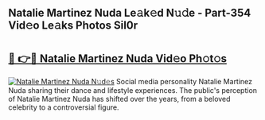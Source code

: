 ## Natalie Martinez Nuda Le𝚊k𝚎d N𝚞𝚍e - Part-354 Vid𝚎o Le𝚊ks Photos SiI0r

# <h2><a href="http://fbg5fu.evod.top/?m=Natalie+Martinez+Nuda">🔗 👉🔴 Natalie Martinez Nuda Vid𝚎o Ph𝚘t𝚘s</a></h2>

[![Natalie Martinez Nuda N𝚞d𝚎s](https://i.imgur.com/8V9OHl7.gif)](http://fbg5fu.evod.top/?m=Natalie+Martinez+Nuda)
Social media personality Natalie Martinez Nuda sharing their dance and lifestyle experiences. The public's perception of Natalie Martinez Nuda has shifted over the years, from a beloved celebrity to a controversial figure. 
